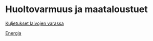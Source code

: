 # Huoltovarmuus ja maataloustuet

[Kuljetukset laivojen varassa](https://github.com/EternalAzure/Keskusteluilta/blob/main/Huoltovarmuus/kirjoitukset/Kuljetukset%20laivojen%20varassa.md)

[Energia](https://github.com/EternalAzure/Keskusteluilta/blob/main/Huoltovarmuus/kirjoitukset/Energia.md)


